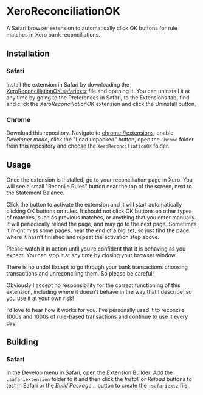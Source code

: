 XeroReconciliationOK
====================

A Safari browser extension to automatically click OK buttons for rule matches in Xero bank reconciliations.

Installation
------------

### Safari

Install the extension in Safari by downloading the [XeroReconciliationOK.safariextz](https://raw.github.com/karlvr/XeroReconciliationOK/blob/master/Safari/XeroReconciliationOK.safariextz) file and opening it.
You can uninstall it at any time by going to the Preferences in Safari, to the Extensions tab, 
find and click the *XeroReconciliationOK* extension and click the Uninstall button.

### Chrome

Download this repository. Navigate to <a href="chrome://extensions">chrome://extensions</a>, enable <em>Developer mode</em>, click the "Load unpacked"
button, open the <code>Chrome</code> folder from this repository and choose the <code>XeroReconciliationOK</code> folder.

Usage
-----

Once the extension is installed, go to your reconciliation page in Xero. You will see a small
"Reconile Rules" button near the top of the screen, next to the Statement Balance.

Click the button to activate the extension and it will start automatically clicking OK buttons on rules. 
It should not click OK buttons on other types of matches, such as previous matches, or anything 
that you enter manually. It will periodically reload the page, and may go to the next page. Sometimes 
it might miss some pages, near the end of a big set, so just find the page where it hasn’t finished 
and repeat the activation step above.

Please watch it in action until you’re confident that it is behaving as you expect. You can stop it
at any time by closing your browser window. 

There is no undo! Except to go through your bank transactions choosing transactions and unreconciling them. 
So please be careful!

Obviously I accept no responsibility for the correct functioning of this extension, including where
it doesn’t behave in the way that I describe, so you use it at your own risk!

I’d love to hear how it works for you. I’ve personally used it to reconcile 1000s and 1000s of rule-based 
transactions and continue to use it every day.

Building
--------

### Safari

In the Develop menu in Safari, open the Extension Builder. Add the `.safariextension` folder to it and then
click the _Install_ or _Reload_ buttons to test in Safari or the _Build Package..._ button to create the
`.safariextz` file.
